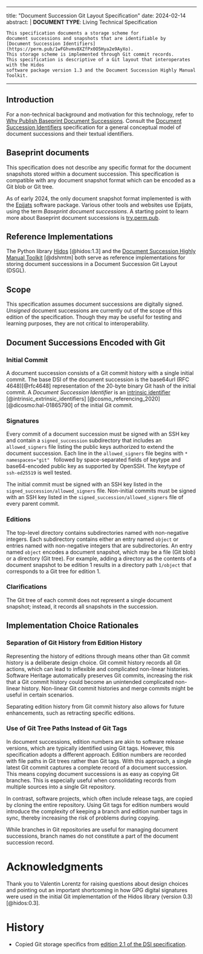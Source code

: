<!-- copybreak off -->

---
title: "Document Succession Git Layout Specification"
date: 2024-02-14
abstract: |
    **DOCUMENT TYPE**: Living Technical Specification

    This specification documents a storage scheme for
    document successions and snapshots that are identifiable by
    [Document Succession Identifiers](https://perm.pub/1wFGhvmv8XZfPx0O5Hya2e9AyXo).
    This storage scheme is implemented through Git commit records.
    This specification is descriptive of a Git layout that interoperates with the Hidos
    software package version 1.3 and the Document Succession Highly Manual Toolkit.
---

## Introduction

For a non-technical background and motivation for this technology,
refer to [Why Publish Baseprint Document Successions](
https://perm.pub/wk1LzCaCSKkIvLAYObAvaoLNGPc
).
Consult the
[Document Succession Identifiers](https://perm.pub/1wFGhvmv8XZfPx0O5Hya2e9AyXo)
specification for a general conceptual model of document successions
and their textual identifiers.

## Baseprint documents

This specification does not describe any specific format for the document snapshots
stored within a document succession. This specification is compatible with any
document snapshot format which can be encoded as a Git blob or Git tree.

As of early 2024, the only document snapshot format implemented is
with the [Epijats](https://gitlab.com/perm.pub/epijats) software package.
Various other tools and websites use Epijats, using the term *Baseprint document
successions*.
A starting point to learn more about Baseprint document successions is
[try.perm.pub](https://try.perm.pub).


## Reference Implementations

The Python library [Hidos](https://pypi.org/project/hidos/) [@hidos:1.3] and the
[Document Succession Highly Manual Toolkit](https://manual.perm.pub) [@dshmtm] both serve as
reference implementations for storing document successions in a Document Succession Git
Layout (DSGL).


## Scope

This specification assumes document successions are digitally signed.
*Unsigned* document successions are currently out of the scope of this edition of the
specification.
Though they may be useful for testing and learning purposes,
they are not critical to interoperability.

<!-- copybreak off -->

## Document Successions Encoded with Git

### Initial Commit

A document succession consists of a Git commit history with a single initial commit.
The base DSI of the document succession is the base64url (RFC 4648)[@rfc4648]
representation of the 20-byte binary Git hash of the initial commit.
A *Document Succession Identifier* is an
[intrinsic identifier](https://www.softwareheritage.org/2020/07/09/intrinsic-vs-extrinsic-identifiers)
[@intrinsic_extrinsic_identifiers] [@cosmo_referencing_2020] [@dicosmo:hal-01865790]
of the initial Git commit.

### Signatures

Every commit of a document succession must be signed with an SSH key and contain a
`signed_succession` subdirectory that includes an `allowed_signers` file listing the
public keys authorized to extend the document succession.
Each line in the `allowed_signers` file begins with `* namespaces="git" ` followed
by space-separated fields of keytype and base64-encoded public key as supported by
OpenSSH. The keytype of `ssh-ed25519` is well tested.

The initial commit must be signed with an SSH key listed in the
`signed_succession/allowed_signers` file.
Non-initial commits must be signed with an SSH key listed in the
`signed_succession/allowed_signers` file of every parent commit.

### Editions

The top-level directory contains subdirectories named with non-negative integers.
Each subdirectory contains either an entry named `object` or entries named with non-negative integers that are subdirectories.
An entry named `object` encodes a document snapshot,
which may be a file (Git blob) or a directory (Git tree).
For example,
adding a directory as the contents of a document snapshot to be edition 1
results in a directory path `1/object` that corresponds to a Git tree for edition 1.


### Clarifications

The Git tree of each commit does not represent a single document snapshot;
instead, it records all snapshots in the succession.


<!-- copybreak off -->

## Implementation Choice Rationales

### Separation of Git History from Edition History

Representing the history of editions through means other than Git commit history
is a deliberate design choice.
Git commit history records all Git actions,
which can lead to inflexible and complicated non-linear histories.
Software Heritage automatically preserves Git commits,
increasing the risk that a Git commit history could become
an unintended complicated non-linear history.
Non-linear Git commit histories and merge commits might be useful in certain scenarios.

Separating edition history from Git commit history also allows
for future enhancements, such as retracting specific editions.

<!-- copybreak off -->

### Use of Git Tree Paths Instead of Git Tags

In document successions, edition numbers are akin to software release versions,
which are typically identified using Git tags.
However, this specification adopts a different approach.
Edition numbers are recorded with file paths in Git trees rather than Git tags.
With this approach, a single latest Git commit captures a complete record of a document succession.
This means copying document successions is as easy as copying Git branches.
This is especially useful when consolidating records from multiple sources into a single Git repository.

In contrast, software projects, which often include release tags,
are copied by cloning the entire repository.
Using Git tags for edition numbers would
introduce the complexity of keeping a branch and edition number tags in sync,
thereby increasing the risk of problems during copying.

While branches in Git repositories are useful for managing document successions,
branch names do not constitute a part of the document succession record.

<!-- copybreak off -->

# Acknowledgments

Thank you to Valentin Lorentz for raising questions about design choices
and pointing out an important shortcoming in how GPG digital signatures were used
in the initial Git implementation of the Hidos library (version 0.3) [@hidos:0.3].

# History

* Copied Git storage specifics from [edition 2.1 of the DSI
  specification](https://perm.pub/1wFGhvmv8XZfPx0O5Hya2e9AyXo/2.1).
